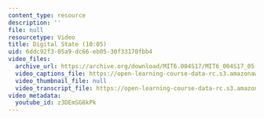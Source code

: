 ```yaml
---
content_type: resource
description: ''
file: null
resourcetype: Video
title: Digital State (10:05)
uid: 6ddc92f3-05a9-dc66-eb05-30f33170fbb4
video_files:
  archive_url: https://archive.org/download/MIT6.004S17/MIT6_004S17_05-02-01_300k.mp4
  video_captions_file: https://open-learning-course-data-rc.s3.amazonaws.com/6-004-computation-structures-spring-2017/20322e6dc97056768cbdbaa170033b99_z3DEmSG8kPk.vtt
  video_thumbnail_file: null
  video_transcript_file: https://open-learning-course-data-rc.s3.amazonaws.com/6-004-computation-structures-spring-2017/f423c43074131fc9a9dfd98db8969922_z3DEmSG8kPk.pdf
video_metadata:
  youtube_id: z3DEmSG8kPk
---
```

